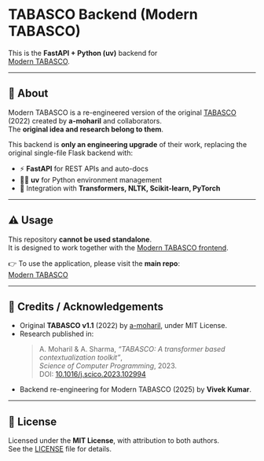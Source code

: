 # TABASCO Backend (Modern TABASCO)

This is the **FastAPI + Python (uv)** backend for  
[Modern TABASCO](https://github.com/vickvey/modern-tabasco).

---

## 🚀 About

Modern TABASCO is a re-engineered version of the original [TABASCO](https://github.com/a-moharil/tabasco) (2022) created by **a-moharil** and collaborators.  
The **original idea and research belong to them**.

This backend is **only an engineering upgrade** of their work, replacing the original single-file Flask backend with:

- ⚡ **FastAPI** for REST APIs and auto-docs
- 🧑‍💻 **uv** for Python environment management
- 🧠 Integration with **Transformers, NLTK, Scikit-learn, PyTorch**

---

## ⚠️ Usage

This repository **cannot be used standalone**.  
It is designed to work together with the [Modern TABASCO frontend](https://github.com/vickvey/tabasco-frontend).

👉 To use the application, please visit the **main repo**:  
[Modern TABASCO](https://github.com/vickvey/modern-tabasco)

---

## 📖 Credits / Acknowledgements

- Original **TABASCO v1.1** (2022) by [a-moharil](https://github.com/a-moharil), under MIT License.
- Research published in:
  > A. Moharil & A. Sharma, _“TABASCO: A transformer based contextualization toolkit”_,  
  > _Science of Computer Programming_, 2023.  
  > DOI: [10.1016/j.scico.2023.102994](https://doi.org/10.1016/j.scico.2023.102994)
- Backend re-engineering for Modern TABASCO (2025) by **Vivek Kumar**.

---

## 📜 License

Licensed under the **MIT License**, with attribution to both authors.  
See the [LICENSE](./LICENSE) file for details.
